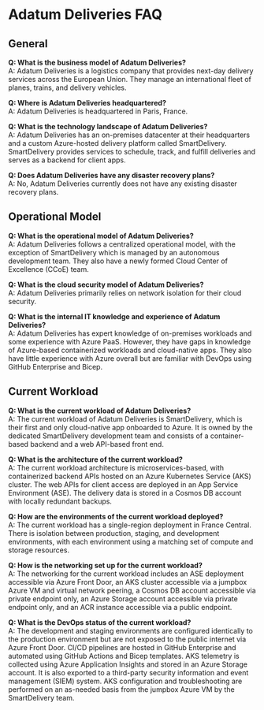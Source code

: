 # Adatum Deliveries FAQ

## General

**Q: What is the business model of Adatum Deliveries?**  
A: Adatum Deliveries is a logistics company that provides next-day delivery services across the European Union. They manage an international fleet of planes, trains, and delivery vehicles.

**Q: Where is Adatum Deliveries headquartered?**  
A: Adatum Deliveries is headquartered in Paris, France.

**Q: What is the technology landscape of Adatum Deliveries?**  
A: Adatum Deliveries has an on-premises datacenter at their headquarters and a custom Azure-hosted delivery platform called SmartDelivery. SmartDelivery provides services to schedule, track, and fulfill deliveries and serves as a backend for client apps.

**Q: Does Adatum Deliveries have any disaster recovery plans?**  
A: No, Adatum Deliveries currently does not have any existing disaster recovery plans.

## Operational Model

**Q: What is the operational model of Adatum Deliveries?**  
A: Adatum Deliveries follows a centralized operational model, with the exception of SmartDelivery which is managed by an autonomous development team. They also have a newly formed Cloud Center of Excellence (CCoE) team.

**Q: What is the cloud security model of Adatum Deliveries?**  
A: Adatum Deliveries primarily relies on network isolation for their cloud security.

**Q: What is the internal IT knowledge and experience of Adatum Deliveries?**  
A: Adatum Deliveries has expert knowledge of on-premises workloads and some experience with Azure PaaS. However, they have gaps in knowledge of Azure-based containerized workloads and cloud-native apps. They also have little experience with Azure overall but are familiar with DevOps using GitHub Enterprise and Bicep.

## Current Workload

**Q: What is the current workload of Adatum Deliveries?**  
A: The current workload of Adatum Deliveries is SmartDelivery, which is their first and only cloud-native app onboarded to Azure. It is owned by the dedicated SmartDelivery development team and consists of a container-based backend and a web API-based front end.

**Q: What is the architecture of the current workload?**  
A: The current workload architecture is microservices-based, with containerized backend APIs hosted on an Azure Kubernetes Service (AKS) cluster. The web APIs for client access are deployed in an App Service Environment (ASE). The delivery data is stored in a Cosmos DB account with locally redundant backups.

**Q: How are the environments of the current workload deployed?**  
A: The current workload has a single-region deployment in France Central. There is isolation between production, staging, and development environments, with each environment using a matching set of compute and storage resources.

**Q: How is the networking set up for the current workload?**  
A: The networking for the current workload includes an ASE deployment accessible via Azure Front Door, an AKS cluster accessible via a jumpbox Azure VM and virtual network peering, a Cosmos DB account accessible via private endpoint only, an Azure Storage account accessible via private endpoint only, and an ACR instance accessible via a public endpoint.

**Q: What is the DevOps status of the current workload?**  
A: The development and staging environments are configured identically to the production environment but are not exposed to the public internet via Azure Front Door. CI/CD pipelines are hosted in GitHub Enterprise and automated using GitHub Actions and Bicep templates. AKS telemetry is collected using Azure Application Insights and stored in an Azure Storage account. It is also exported to a third-party security information and event management (SIEM) system. AKS configuration and troubleshooting are performed on an as-needed basis from the jumpbox Azure VM by the SmartDelivery team.
